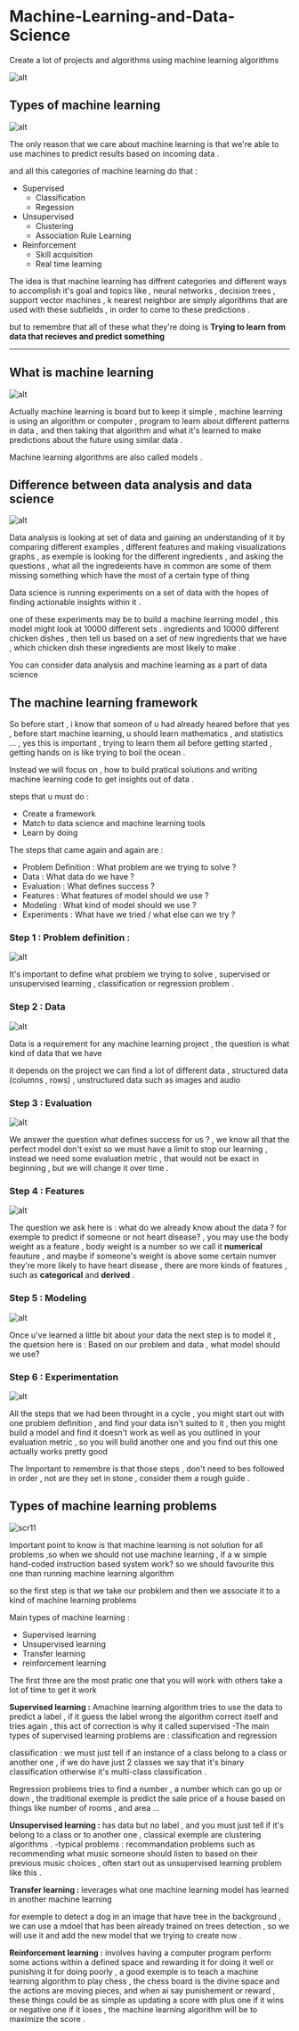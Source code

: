 # Machine-Learning-and-Data-Science
Create a lot of projects and algorithms using machine learning algorithms

![alt](images/scr4.png)

## Types of machine learning
![alt](images/scr2.png)


The only reason that we care about machine learning is that we're able to use machines to predict results based on incoming data .

and all this categories of machine learning do that :

* Supervised
    * Classification
    * Regession
* Unsupervised
    * Clustering
    * Association Rule Learning
* Reinforcement
    * Skill acquisition
    * Real time learning 



The idea is that machine learning has diffrent categories and different ways to accomplish it's goal and topics like , neural networks , decision trees , support vector machines , k nearest neighbor are simply algorithms that are used with these subfields , in order to come to these predictions .

but to remembre that all of these what they're doing is **Trying to learn from data that recieves and predict something** 

---

## What is machine learning

![alt](images/scr3.png)


Actually machine learning is board but to keep it simple , machine learning is using an algorithm or computer , program to learn about different patterns in data , and then taking that algorithm and what it's learned to make predictions about the future using similar data .

Machine learning algorithms are also called models .

## Difference between data analysis and data science 

![alt](images/scr1.png)


Data analysis is looking at set of data and gaining an understanding of it by comparing different  examples , different features and making visualizations graphs , as exemple is looking for the different ingredients , and asking the questions , what all the ingredeients have in common are some of them missing something which have the most of a certain type of thing 


Data science is running experiments on a set of data with the hopes of finding actionable insights within it .

one of these experiments may be to build a machine learning model , this model might look at 10000 different sets . ingredients and 10000 different chicken dishes , then tell us based on a set of new ingredients that we have , which chicken dish these ingredients are most likely to make .

You can consider data analysis and machine learning as a part of data science 


## The machine learning framework

So before start , i know that someon  of u had already heared before that yes , before start machine learning, u should learn mathematics , and statistics ... , yes this is important , trying to learn them all before getting started , getting hands on is like trying to boil the ocean .

Instead we will focus on , how to build pratical solutions and writing machine learning code to get insights out of data .

steps that u must do :

* Create a framework
* Match to data science and machine learning tools
* Learn by doing 

The steps that came again and again are :

* Problem Definition : What problem are we trying to solve ?
* Data : What data do we have ?
* Evaluation : What defines success ?
* Features : What features of model should we use ?
* Modeling : What kind of model should we use ?
* Experiments : What have we tried / what else can we try ?


### Step 1 : Problem definition :
![alt](images/scr6.png)


It's important to define what problem we trying to solve , supervised or unsupervised learning , classification or regression problem .

### Step 2 : Data
![alt](images/scr5.png)

Data is a requirement for any machine learning project , the question is what kind of data that we have 

it depends on the project we can find a lot of different data , structured data (columns , rows) , unstructured data such as images and audio 

### Step 3 : Evaluation 
![alt](images/scr7.png)


We answer the question what defines success for us ? , we know all that the perfect model don't exist so we must have a limit to stop our learning ,  instead we need some evaluation metric , that would not be exact in beginning , but we will change it over time .

### Step 4 : Features
![alt](images/scr8.png)


The question we ask here is : what do we already know about the data ?
for exemple to predict if someone or not heart disease? , you may use the body weight as a feature , body weight is a number so we call it **numerical** feauture , and maybe if someone's weight is above some certain numver they're more likely to have heart disease , there are more kinds of features , such as **categorical** and **derived** .

### Step 5 : Modeling
![alt](images/scr9.png)


Once u've learned a little bit about your data the next step is to model it , the quetsion here is : Based on our problem and data , what model should we use?


### Step 6 : Experimentation
![alt](images/scr10.png)


All the steps that we had been throught in a cycle , you might start out with one problem definition , and find your data isn't suited to it , then you might build a model and find it doesn't work as well as you outlined in your evaluation metric , so you will build another one and you find out this one actually works pretty good 

The Important to remembre is that those steps , don't need to bes followed in order , not are they set in stone , consider them a rough guide .



## Types of machine learning problems
![scr11](images/scr11.png)

Important point to know is that machine learning is not solution for all problems ,so when we should not use machine learning , if a w simple hand-coded instruction based system work? so we should favourite this one than running machine learning algorithm  

so the first step is that we take our probklem and then we associate it to a kind of machine learning problems 

Main types of machine learning :

* Supervised learning 
* Unsupervised learning
* Transfer learning
* reinforcement learning

The first three are the most pratic one that you will work with others take a lot of time to get it work

**Supervised learning :** Amachine learning algorithm tries to use the data to predict a label , if it guess the label wrong the algorithm correct itself and tries again , this act of correction is why it called supervised 
-The main types of supervised learning problems are : classification and regression 

classification : we must just tell if an instance of a class belong to a class or another one , if we do have just 2 classes we say that it's binary classification otherwise it's multi-class classification .

Regression problems tries to find a number , a number which can go up or down , the traditional exemple is predict the sale price of a house based on things like number of rooms , and area ...

**Unsupervised learning :** has data but no label  , and you must just tell if it's belong to a class or to another one , classical exemple are clustering algorithms .
-typical problems : recommandation problems such as recommending what music someone should listen to based on their previous music choices , often start out as unsupervised learning problem like this .

**Transfer learning :** leverages what one machine learning model has learned in another machine learning 

for exemple to detect a dog in an image that have tree in the background , we can use a mdoel that has been already trained on trees detection , so we will use it and add the new model that we trying to create now .


**Reinforcement learning :** involves having a computer program perform some actions within a defined space and rewarding it for doing it well or punishing it for doing poorly , a good exemple is to teach a machine learning algorithm to play chess , the chess board is the divine space and the actions are moving pieces, and when ai say punishement or reward , these things could be as simple as updating a score with plus one if it wins or negative one if it loses , the machine learning algorithm will be to maximize the score .




